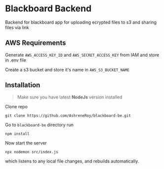 # Blackboard Backend

Backend for blackboard app for uploading ecrypted files to s3 and sharing files via link

## AWS Requirements

Generate `AWS_ACCESS_KEY_ID` and `AWS_SECRET_ACCESS_KEY` from IAM and store in .env file

Create a s3 bucket and store it's name in `AWS_S3_BUCKET_NAME`

## Installation
>Make sure you have latest **NodeJs** version installed

Clone repo

```
git clone https://github.com/AshreneRoy/blackboard-be.git
```
Go to `blackboard-be` directory run

```
npm install
```
Now start the server

```
npx nodemon src/index.js
```

which listens to any local file changes, and rebuilds automatically.
